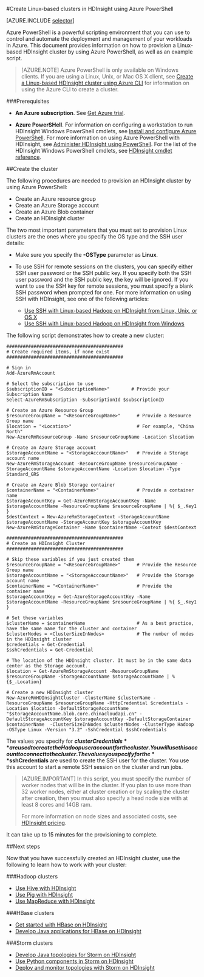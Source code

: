<!-- not suitable for Mooncake -->

<properties
   	pageTitle="Create Hadoop, HBase, or Storm clusters on Linux in HDInsight using the Azure PowerShell | Windows Azure"
   	description="Learn how to create Hadoop, HBase, or Storm clusters on Linux for HDInsight using the Azure PowerShell."
   	services="hdinsight"
   	documentationCenter=""
   	authors="mumian"
   	manager="paulettm"
   	editor="cgronlun"
	tags="azure-portal"/>

<tags
	ms.service="hdinsight"
	ms.date="11/16/2015"
	wacn.date=""/>

#Create Linux-based clusters in HDInsight using Azure PowerShell

[AZURE.INCLUDE [selector](../includes/hdinsight-create-linux-cluster-selector.md)]

Azure PowerShell is a powerful scripting environment that you can use to control and automate the deployment and management of your workloads in Azure. This document provides information on how to provision a Linux-based HDInsight cluster by using Azure PowerShell, as well as an example script.

> [AZURE.NOTE] Azure PowerShell is only available on Windows clients. If you are using a Linux, Unix, or Mac OS X client, see [Create a Linux-based HDInsight cluster using Azure CLI](/documentation/articles/hdinsight-hadoop-create-linux-cluster-azure-cli) for information on using the Azure CLI to create a cluster.

###Prerequisites

- **An Azure subscription**. See [Get Azure trial](/pricing/1rmb-trial/).

- __Azure PowerSHell__. For information on configuring a workstation to run HDInsight Windows PowerShell cmdlets, see [Install and configure Azure PowerShell](/documentation/articles/powershell-install-configure). For more information on using Azure PowerShell with HDInsight, see [Administer HDInsight using PowerShell](/documentation/articles/hdinsight-administer-use-powershell). For the list of the HDInsight Windows PowerShell cmdlets, see [HDInsight cmdlet reference](https://msdn.microsoft.com/zh-cn/library/azure/dn858087.aspx).


##Create the cluster

The following procedures are needed to provision an HDInsight cluster by using Azure PowerShell:

- Create an Azure resource group
- Create an Azure Storage account
- Create an Azure Blob container
- Create an HDInsight cluster

The two most important parameters that you must set to provision Linux clusters are the ones where you specify the OS type and the SSH user details:

- Make sure you specify the **-OSType** parameter as **Linux**.
- To use SSH for remote sessions on the clusters, you can specify either SSH user password or the SSH public key. If you specify both the SSH user password and the SSH public key, the key will be ignored. If you want to use the SSH key for remote sessions, you must specify a blank SSH password when prompted for one. For more information on using SSH with HDInsight, see one of the following articles:
    
    * [Use SSH with Linux-based Hadoop on HDInsight from Linux, Unix, or OS X](/documentation/articles/hdinsight-hadoop-linux-use-ssh-unix)
    * [Use SSH with Linux-based Hadoop on HDInsight from Windows](/documentation/articles/hdinsight-hadoop-linux-use-ssh-windows)

The following script demonstrates how to create a new cluster:

    ###########################################
    # Create required items, if none exist
    ###########################################

    # Sign in
    Add-AzureRmAccount

    # Select the subscription to use
    $subscriptionID = "<SubscriptionName>"        # Provide your Subscription Name
    Select-AzureRmSubscription -SubscriptionId $subscriptionID

    # Create an Azure Resource Group
    $resourceGroupName = "<ResourceGroupName>"      # Provide a Resource Group name
    $location = "<Location>"                        # For example, "China North"
    New-AzureRmResourceGroup -Name $resourceGroupName -Location $location

    # Create an Azure Storage account
    $storageAccountName = "<StorageAcccountName>"   # Provide a Storage account name
    New-AzureRmStorageAccount -ResourceGroupName $resourceGroupName -StorageAccountName $storageAccountName -Location $location -Type Standard_GRS

    # Create an Azure Blob Storage container
    $containerName = "<ContainerName>"              # Provide a container name
    $storageAccountKey = Get-AzureRmStorageAccountKey -Name $storageAccountName -ResourceGroupName $resourceGroupName | %{ $_.Key1 }
    $destContext = New-AzureRmStorageContext -StorageAccountName $storageAccountName -StorageAccountKey $storageAccountKey
    New-AzureRmStorageContainer -Name $containerName -Context $destContext

    ###########################################
    # Create an HDInsight Cluster
    ###########################################

    # Skip these variables if you just created them
    $resourceGroupName = "<ResourceGroupName>"      # Provide the Resource Group name
    $storageAccountName = "<StorageAcccountName>"   # Provide the Storage account name
    $containerName = "<ContainerName>"              # Provide the container name
    $storageAccountKey = Get-AzureStorageAccountKey -Name $storageAccountName -ResourceGroupName $resourceGroupName | %{ $_.Key1 }

    # Set these variables
    $clusterName = $containerName           		# As a best practice, have the same name for the cluster and container
    $clusterNodes = <ClusterSizeInNodes>    		# The number of nodes in the HDInsight cluster
    $credentials = Get-Credential
    $sshCredentials = Get-Credential

    # The location of the HDInsight cluster. It must be in the same data center as the Storage account.
    $location = Get-AzureRmStorageAccount -ResourceGroupName $resourceGroupName -StorageAccountName $storageAccountName | %{$_.Location}

    # Create a new HDInsight cluster
    New-AzureRmHDInsightCluster -ClusterName $clusterName -ResourceGroupName $resourceGroupName -HttpCredential $credentials -Location $location -DefaultStorageAccountName "$storageAccountName.blob.core.chinacloudapi.cn" -DefaultStorageAccountKey $storageAccountKey -DefaultStorageContainer $containerName  -ClusterSizeInNodes $clusterNodes -ClusterType Hadoop -OSType Linux -Version "3.2" -SshCredential $sshCredentials

The values you specify for **$clusterCredentials** are used to create the Hadoop user account for the cluster. You will use this account to connect to the cluster. The values you specify for the **$sshCredentials** are used to create the SSH user for the cluster. You use this account to start a remote SSH session on the cluster and run jobs.

> [AZURE.IMPORTANT] In this script, you must specify the number of worker nodes that will be in the cluster. If you plan to use more than 32 worker nodes, either at cluster creation or by scaling the cluster after creation, then you must also specify a head node size with at least 8 cores and 14GB ram.
>
> For more information on node sizes and associated costs, see [HDInsight pricing](/home/features/hdinsight/#price).

It can take up to 15 minutes for the provisioning to complete.

##Next steps

Now that you have successfully created an HDInsight cluster, use the following to learn how to work with your cluster:

###Hadoop clusters

* [Use Hive with HDInsight](/documentation/articles/hdinsight-use-hive)
* [Use Pig with HDInsight](/documentation/articles/hdinsight-use-pig)
* [Use MapReduce with HDInsight](/documentation/articles/hdinsight-use-mapreduce)

###HBase clusters

* [Get started with HBase on HDInsight](/documentation/articles/hdinsight-hbase-tutorial-get-stared-linux)
* [Develop Java applications for HBase on HDInsight](/documentation/articles/hdinsight-hbase-build-java-maven-linux)

###Storm clusters

* [Develop Java topologies for Storm on HDInsight](/documentation/articles/hdinsight-storm-develop-java-topology)
* [Use Python components in Storm on HDInsight](/documentation/articles/hdinsight-storm-develop-python)
* [Deploy and monitor topologies with Storm on HDInsight](/documentation/articles/hdinsight-storm-deploy-monitor-topology)